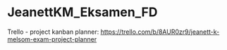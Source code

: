 # JeanettKM_Eksamen_FD

Trello - project kanban planner:
https://trello.com/b/8AUR0zr9/jeanett-k-melsom-exam-project-planner
